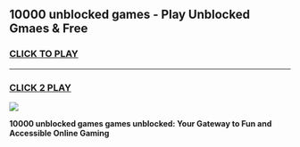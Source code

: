 
## 10000 unblocked games - Play Unblocked Gmaes & Free
<h3>
<a href="https://premium.freeplayer.one?title=10000_unblocked_games&ref=20F">CLICK TO PLAY</a></h3>
<hr>

<h3>
<a href="https://premium.freeplayer.one?title=10000_unblocked_games&ref=20F">CLICK 2 PLAY</a>
  
</h3>

<a href="https://premium.freeplayer.one?title=10000_unblocked_games&ref=20F/"><img src="https://clearcache.store/games.png"></a>


**10000 unblocked games games unblocked: Your Gateway to Fun and Accessible Online Gaming**
